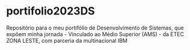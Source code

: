 # portifolio2023DS
Repositório para o meu portifólio de Desenvolvimento de Sistemas, que expõem minha jornada - Vinculado ao Médio Superior (AMS) - da ETEC ZONA LESTE, com parceria da multinacional IBM
